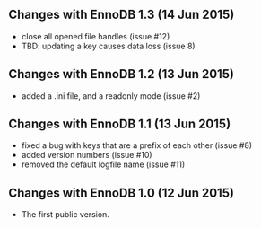 ## Changes with EnnoDB 1.3 (14 Jun 2015)

* close all opened file handles (issue #12)
* TBD: updating a key causes data loss (issue 8)

## Changes with EnnoDB 1.2 (13 Jun 2015)

* added a .ini file, and a readonly mode (issue #2)

## Changes with EnnoDB 1.1 (13 Jun 2015)

* fixed a bug with keys that are a prefix of each other (issue #8)
* added version numbers (issue #10)
* removed the default logfile name (issue #11)

## Changes with EnnoDB 1.0 (12 Jun 2015)

* The first public version.
